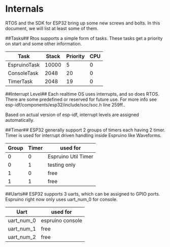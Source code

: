 Internals
===
RTOS and the SDK for ESP32 bring up some new screws and bolts.
In this document, we will list at least some of them.

##Tasks##
Rtos supports a simple form of tasks. These tasks get a priority on start and some other information.

| Task | Stack | Priority | CPU |
| --- | --- | --- | --- |
| EspruinoTask | 10000 | 5 | 0 |
| ConsoleTask | 2048 | 20 | 0 |
| TimerTask | 2048 | 19 | 0 |


##Interrupt Level##
Each realtime OS uses interrupts, and so does RTOS. There are some predefined or reserved for future use. For more info see esp-idf/components/esp32/include/soc/soc.h line 259ff..

Based on actual version of esp-idf, interrupt levels are assigned automatically.

##Timer##
ESP32 generally support 2 groups of timers each having 2 timer. Timer is used for interrupt driven handling inside Espruino like Waveforms.

| Group | Timer | used for |
| --- | --- | --- |
| 0 | 0 | Espruino Util Timer |
| 0 | 1 | testing only |
| 1 | 0 | free |
| 1 | 1 | free |

##Uarts##
ESP32 supports 3 uarts, which can be assigned to GPIO ports. Espruino right now only uses uart_num_0 for console.

| Uart | used for |
| --- | --- |
| uart_num_0 | espruino console |
| uart_num_1 | free |
| uart_num_2 | free |
